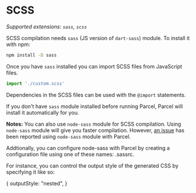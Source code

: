# SCSS

_Supported extensions: `sass`, `scss`_

SCSS compilation needs `sass` (JS version of `dart-sass`) module. To install it with npm:

```bash
npm install -D sass
```

Once you have `sass` installed you can import SCSS files from JavaScript files.

```javascript
import './custom.scss'
```

Dependencies in the SCSS files can be used with the `@import` statements.

If you don't have `sass` module installed before running Parcel, Parcel will install it automatically for you.

**Notes:** You can also use `node-sass` module for SCSS compilation. Using `node-sass` module will give you faster compilation. However, [an issue](https://github.com/parcel-bundler/parcel/issues/1836) has been reported using `node-sass` module with Parcel.

Addtionally, you can configure node-sass with Parcel by creating a configuration file using one of these names: .sassrc.

For instance, you can control the output style of the generated CSS by specifying it like so:

{
  outputStyle: "nested",
}
